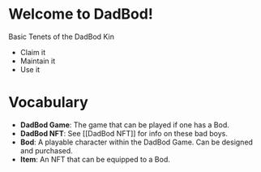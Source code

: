 # Welcome to DadBod!

Basic Tenets of the DadBod Kin
- Claim it
- Maintain it
- Use it

# Vocabulary
- **DadBod Game**: The game that can be played if one has a Bod.
- **DadBod NFT**: See [[DadBod NFT]] for info on these bad boys.
- **Bod**: A playable character within the DadBod Game. Can be designed and purchased.
- **Item**: An NFT that can be equipped to a Bod. 

